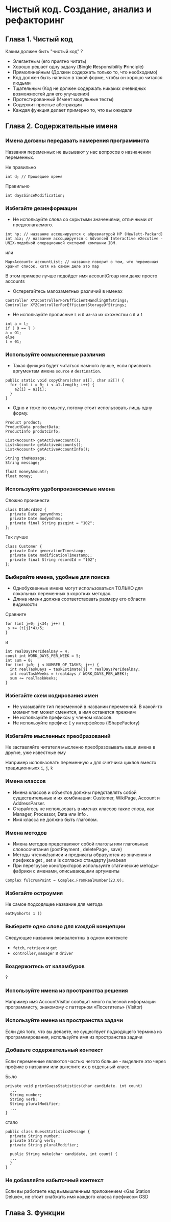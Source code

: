 # Чистый код. Создание, анализ и рефакторинг

## Глава 1. Чистый код

Каким должен быть "чистый код" ?

- Элегантным (его приятно читать)
- Хорошо решает одну задачу (**S**ingle **R**esponsibility **P**rinciple)
- Прямолинейным (Должен содержать только то, что необходимо)
- Код должен быть написан в такой форме, чтобы он хорошо читался людьми
- Тщательным (Код не должен содержать никаких очевидных возможностей для его улучшения)
- Протестированный (Имеет модульные тесты)
- Содержит простые абстракции
- Каждая функция делает примерно то, что вы ожидали

## Глава 2. Содержательные имена

### Имена должны передавать намерения программиста

Названия переменных не вызывают у нас вопросов о назначении переменных.

Не правильно
```
int d; // Прошедшее время
```

Правильно
```
int daysSinceModification;
```

### Избегайте дезинформации

* Не используйте слова со скрытыми значениями, отличными от предполагаемого.

```
int hp; // название ассоциируется с абревиатурой HP (Hewlett-Packard)
int aix; // название ассоциируется с Advanced Interactive eXecutive - UNIX-подобной операционной системой компании IBM. 
```

или

```
Map<Account> accountList; // название говорит о том, что переменная хранит список, хотя на самом деле это map 
```
В этом примере лучше подойдет имя accountGroup или даже просто accounts

* Остерегайтесь малозаметных различий в именах

```
Controller XYZControllerForEfficientHandlingOfStrings;
Controller XYZControllerForEfficientStorageOfStrings;
```

* Не используйте прописные `L` и `O` из-за их схожестки с `0` и `1`

```
int a = l;
if ( O == l )
a = O1;
else
l = 01;
```

### Используйте осмысленные различия

* Такая функция будет читаться намного лучше, если присвоить аргументам имена `source` и `destination`.

```
public static void copyChars(char a1[], char a2[]) {
  for (int i = 0; i < a1.length; i++) {
    a2[i] = a1[i];
  }
}
```

* Одно и тоже по смыслу, потому стоит использовать лишь одну форму.

```
Product product;
ProductData productData;
ProductInfo produtcInfo;

List<Account> getActiveAccount();
List<Account> getActiveAccounts();
List<Account> getActiveAccountInfo();

String theMessage;
String message;

float moneyAmountr;
float money;
```

### Используйте удобопроизносимые имена

Сложно произнести 

```
class DtaRcrd102 {
  private Date genymdhms;
  private Date modymdhms;
  private final String pszqint = "102";
};
```

Так лучше 

```
class Customer {
  private Date generationTimestamp;
  private Date modificationTimestamp;;
  private final String recordId = "102";
};
```

### Выбирайте имена, удобные для поиска

 - Однобуквенные имена могут использоваться ТОЛЬКО для локальных переменных в коротких методах. 
 - Длина имени должна соответствовать размеру его области видимости
 
 Сравните
 ```
for (int j=0; j<34; j++) {
  s += (t[j]*4)/5;
}
```

и

```
int realDaysPerIdealDay = 4;
const int WORK_DAYS_PER_WEEK = 5;
int sum = 0;
for (int j=0; j < NUMBER_OF_TASKS; j++) {
  int realTaskDays = taskEstimate[j] * realDaysPerIdealDay;
  int realTaskWeeks = (realdays / WORK_DAYS_PER_WEEK);
  sum += realTaskWeeks;
}
```

### Избегайте схем кодирования имен

 - Не указывайте тип переменной в названии переменной. В какой-то момент тип может сменится, а имя останется прежним 
 - Не используйте префиксы у членом классов. 
 - Не используйте префикс `I` у интерфейсов (IShapeFactory)
 
### Избегайте мысленных преобразований

Не заставляйте читателя мысленно преобразовывать ваши имена в другие, уже известные ему

Например использовать переменную `a` для счетчика циклов вместо традиционныхх `i`, `j`, `k`  
 
### Имена классов

 - Имена классов и объектов должны представлять собой существительные и их комбинации: Customer, WikiPage, Account и AddressParser. 
 - Старайтесь не использовать в именах классов такие слова, как Manager, Processor, Data или Info . 
 - Имя класса не должно быть глаголом.
 
### Имена методов

 - Имена методов представляют собой глаголы или глагольные словосочетания (postPayment , deletePage , save)
 - Методы чтения/записи и предикаты образуются из значения и префикса get , set и is согласно стандарту javabean
 - При перегрузке конструкторов используйте статические методы-фабрики с именами, описывающими аргументы
 ```
Complex fulcrumPoint = Complex.FromRealNumber(23.0);
```

### Избегайте остроумия

Не самое подходящее название для метода

```
eatMyShorts 1 ()
```

### Выберите одно слово для каждой концепции

Следующие названия эквивалентны в одном контексте

- `fetch`, `retrieve` и `get`
- `controller`, `manager` и `driver`

### Воздержитесь от каламбуров

?

### Используйте имена из пространства решения

Например имя AccountVisitor сообщит много полезной информации программисту, знакомому с паттерном «Посетитель» (Visitor)

### Используйте имена из пространства задачи

Если для того, что вы делаете, не существует подходящего термина из программирования, используйте имя из пространства задачи

### Добавьте содержательный контекст

Если переменные являются частью чегото больше - выделите это через префикс в названии или вынелите их в отдельный класс.

Было 
```
private void printGuessStatistics(char candidate. int count)
  ...
  String number;
  String verb;
  String pluralModifier;
  ...
}
```

стало 

```
public class GuessStatisticsMessage {
  private String number;
  private String verb;
  private String pluralModifier;

  public String make(char candidate, int count) {
  ...
  }
}
```

### Не добавляйте избыточный контекст

Если вы работаете над вымышленным приложением «Gas Station Deluxe», не стоит снабжать имя каждого класса префиксом GSD

## Глава 3. Функции






